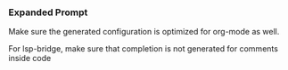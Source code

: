### **Expanded Prompt**

Make sure the generated configuration is optimized for org-mode as well.

For lsp-bridge, make sure that completion is not generated for comments inside code
